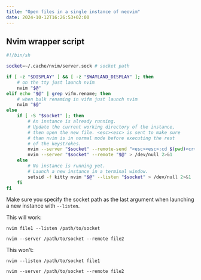 ```yaml
---
title: "Open files in a single instance of neovim"
date: 2024-10-12T16:26:53+02:00
---
```


## Nvim wrapper script

```sh
#!/bin/sh

socket=~/.cache/nvim/server.sock # socket path

if [ -z "$DISPLAY" ] && [ -z "$WAYLAND_DISPLAY" ]; then
    # on the tty just launch nvim
    nvim "$@"
elif echo "$@" | grep vifm.rename; then
    # when bulk renaming in vifm just launch nvim
    nvim "$@"
else
    if [ -S "$socket" ]; then
        # An instance is already running.
        # Update the current working directory of the instance,
        # then open the new file. <esc><esc> is sent to make sure
        # than nvim is in normal mode before executing the rest
        # of the keystrokes.
        nvim --server "$socket" --remote-send "<esc><esc>:cd $(pwd)<cr>" > /dev/null 2>&1
        nvim --server "$socket" --remote "$@" > /dev/null 2>&1
    else
        # No instance is running yet.
        # Launch a new instance in a terminal window.
        setsid -f kitty nvim "$@" --listen "$socket" > /dev/null 2>&1
    fi
fi
```

Make sure you specify the socket path as the last argument when launching a new instance with `--listen`.

This will work:

```terminal
nvim file1 --listen /path/to/socket
```

```terminal
nvim --server /path/to/socket --remote file2
```

This won't:

```terminal
nvim --listen /path/to/socket file1
```

```terminal
nvim --server /path/to/socket --remote file2
```
